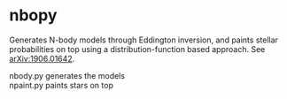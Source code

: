 # nbopy
Generates N-body models through Eddington inversion, and paints stellar probabilities on top using a distribution-function based approach. See [arXiv:1906.01642](https://arxiv.org/abs/1906.01642).

nbody.py  generates the models  
npaint.py paints stars on top
